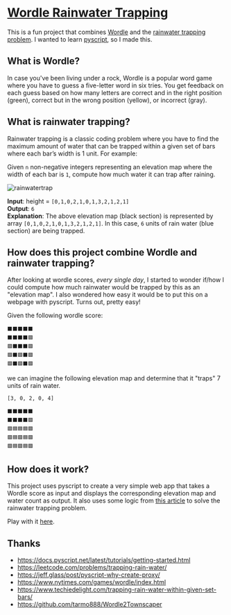 # [Wordle Rainwater Trapping](https://danmaps.github.io/wordle-rainwater/)
This is a fun project that combines [Wordle](https://www.nytimes.com/games/wordle/index.html) and the [rainwater trapping problem](https://leetcode.com/problems/trapping-rain-water/). I wanted to learn [pyscript](https://docs.pyscript.net/latest/tutorials/getting-started.html), so I made this. 

## What is Wordle?
In case you've been living under a rock, Wordle is a popular word game where you have to guess a five-letter word in six tries. You get feedback on each guess based on how many letters are correct and in the right position (green), correct but in the wrong position (yellow), or incorrect (gray).

## What is rainwater trapping?
Rainwater trapping is a classic coding problem where you have to find the maximum amount of water that can be trapped within a given set of bars where each bar’s width is 1 unit. For example:

Given `n` non-negative integers representing an elevation map where the width of each bar is `1`, compute how much water it can trap after raining.

![rainwatertrap](https://user-images.githubusercontent.com/61806500/190046292-fc841270-b48c-4834-a09a-67e72cb42dc3.png)

<b>Input</b>: height = `[0,1,0,2,1,0,1,3,2,1,2,1]`<br>
<b>Output</b>: `6`<br>
<b>Explanation</b>: The above elevation map (black section) is represented by array `[0,1,0,2,1,0,1,3,2,1,2,1]`. In this case, `6` units of rain water (blue section) are being trapped.<br>


## How does this project combine Wordle and rainwater trapping?
After looking at wordle scores, _every single day_, I started to wonder if/how I could compute how much rainwater would be trapped by this as an "elevation map". I also wondered how easy it would be to put this on a webpage with pyscript. Turns out, pretty easy!

Given the following wordle score:
```
⬛⬛⬛⬛⬛
⬛⬛⬛⬛🟩
🟩⬛⬛⬛🟩
🟩⬛🟩⬛🟩
🟩⬛🟩⬛🟩
```

we can imagine  the following elevation map and determine that it "traps" 7 units of rain water.
```
[3, 0, 2, 0, 4]

⬛⬛⬛⬛⬛
⬛⬛⬛⬛🟩
🟩🟦🟦🟦🟩
🟩🟦🟩🟦🟩
🟩🟦🟩🟦🟩
```
## How does it work?
This project uses pyscript to create a very simple web app that takes a Wordle score as input and displays the corresponding elevation map and water count as output. It also uses some logic from [this article](https://www.techiedelight.com/trapping-rain-water-within-given-set-bars/) to solve the rainwater trapping problem.

Play with it [here](https://danmaps.github.io/wordle-rainwater/).

## Thanks
* https://docs.pyscript.net/latest/tutorials/getting-started.html
* https://leetcode.com/problems/trapping-rain-water/
* https://jeff.glass/post/pyscript-why-create-proxy/
* https://www.nytimes.com/games/wordle/index.html
* https://www.techiedelight.com/trapping-rain-water-within-given-set-bars/
* https://github.com/tarmo888/Wordle2Townscaper